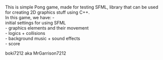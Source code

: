 This is simple Pong game, made for testing SFML, library that can be used for creating 2D graphics stuff using C++. <br />
In this game, we have: - <br />initial settings for using SFML
                      <br /> - graphics elements and their movement
                    <br />   - logics + collisions
                    <br />   - background music + sound effects
                  <br />     - score


boki7212 aka MrGarrison7212
